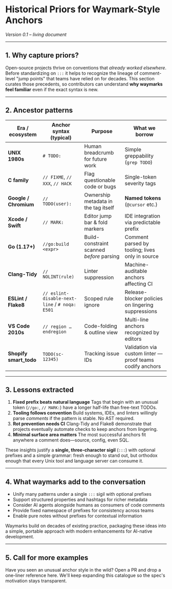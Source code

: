 <!-- tldr ::: Historical precedents and inspiration for waymark anchor patterns -->
# Historical Priors for Waymark-Style Anchors

*Version 0.1 – living document*

---

## 1. Why capture priors?

Open-source projects thrive on conventions that *already worked elsewhere*. Before standardizing on `:::` it helps to recognize the lineage of comment-level "jump points" that teams have relied on for decades. This section curates those precedents, so contributors can understand **why waymarks feel familiar** even if the exact syntax is new.

---

## 2. Ancestor patterns

| Era / ecosystem         | Anchor syntax (typical)                        | Purpose                                   | What we borrow                                            |
| ----------------------- | ---------------------------------------------- | ----------------------------------------- | --------------------------------------------------------- |
| **UNIX 1980s**          | `# TODO:`                                      | Human breadcrumb for future work          | Simple greppability (`grep TODO`)                         |
| **C family**            | `// FIXME`, `// XXX`, `// HACK`               | Flag questionable code or bugs            | Single-token severity tags                                |
| **Google / Chromium**   | `// TODO(user):`                               | Ownership metadata in the tag itself      | **Named tokens** (`@cursor` etc.)                         |
| **Xcode / Swift**       | `// MARK:`                                     | Editor jump bar & fold markers            | IDE integration via predictable prefix                    |
| **Go (1.17+)**          | `//go:build <expr>`                            | Build-constraint scanned *before* parsing | Comment parsed by tooling; lives only in source           |
| **Clang-Tidy**          | `// NOLINT(rule)`                              | Linter suppression                        | Machine-auditable anchors affecting CI                    |
| **ESLint / Flake8**     | `// eslint-disable-next-line` / `# noqa: E501` | Scoped rule ignore                        | Release-blocker policies on lingering suppressions        |
| **VS Code 2010s**       | `// region … endregion`                        | Code-folding & outline view               | Multi-line anchors recognized by editors                  |
| **Shopify smart_todo**  | `TODO(sc-12345)`                               | Tracking issue IDs                        | Validation via custom linter — proof teams codify anchors |

---

## 3. Lessons extracted

1. **Fixed prefix beats natural language**
   Tags that begin with an unusual token (`//go:`, `// MARK:`) have a longer half-life than free-text TODOs.
2. **Tooling follows convention**
   Build systems, IDEs, and linters willingly parse *comments* if the pattern is stable. No AST required.
3. **Rot prevention needs CI**
   Clang-Tidy and Flake8 demonstrate that projects eventually automate checks to keep anchors from lingering.
4. **Minimal surface area matters**
   The most successful anchors fit anywhere a comment does—source, config, even SQL.

These insights justify a **single, three-character sigil** (`:::`) with optional prefixes and a simple grammar: fresh enough to stand out, but orthodox enough that every Unix tool and language server can consume it.

---

## 4. What waymarks add to the conversation

* Unify many patterns under a single `:::` sigil with optional prefixes
* Support structured properties and hashtags for richer metadata
* Consider AI agents alongside humans as consumers of code comments
* Provide fixed namespace of prefixes for consistency across teams
* Enable pure notes without prefixes for contextual information

Waymarks build on decades of existing practice, packaging these ideas into a simple, portable approach with modern enhancements for AI-native development.

---

## 5. Call for more examples

Have you seen an unusual anchor style in the wild? Open a PR and drop a one-liner reference here. We'll keep expanding this catalogue so the spec's motivation stays transparent.